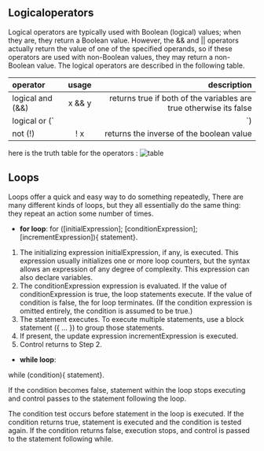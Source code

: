 ## Logicaloperators
Logical operators are typically used with Boolean (logical) values; when they are, they return a Boolean value. However, the && and || operators actually return the value of one of the specified operands, so if these operators are used with non-Boolean values, they may return a non-Boolean value. The logical operators are described in the following table. 

| operator      | usage        | description |
| :---          |    :----:    | ---:        |
| logical and (&&) | x && y    |returns true if both of the variables are true otherwise its false |
| logical or (`||`) | x `||` y | returns false if both of the variables are false |
| not (!) | ! x | returns the inverse of the boolean value |
here is the truth table for the operators :
![table](https://3.bp.blogspot.com/-mnDeONCDxuo/Th63hE_gYsI/AAAAAAAAAEc/nk7-dEtDO-o/s1600/and+or+not+truth+table.gif)
## Loops
Loops offer a quick and easy way to do something repeatedly, There are many different kinds of loops, but they all essentially do the same thing: they repeat an action some number of times.  

-  **for loop**:
for ([initialExpression]; [conditionExpression]; [incrementExpression]){
  statement}. 
  
1. The initializing expression initialExpression, if any, is executed. This expression usually initializes one or more loop counters, but the syntax allows an expression of any degree of complexity. This expression can also declare variables.
2. The conditionExpression expression is evaluated. If the value of conditionExpression is true, the loop statements execute. If the value of condition is false, the for loop terminates. (If the condition expression is omitted entirely, the condition is assumed to be true.)
3. The statement executes. To execute multiple statements, use a block statement ({ ... }) to group those statements.
4. If present, the update expression incrementExpression is executed.
5. Control returns to Step 2.
- **while loop**: 

while (condition){
  statement}. 

If the condition becomes false, statement within the loop stops executing and control passes to the statement following the loop.

The condition test occurs before statement in the loop is executed. If the condition returns true, statement is executed and the condition is tested again. If the condition returns false, execution stops, and control is passed to the statement following while.